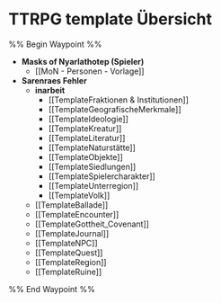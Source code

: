 # TTRPG template Übersicht

%% Begin Waypoint %%
- **Masks of Nyarlathotep (Spieler)**
	- [[MoN - Personen - Vorlage]]
- **Sarenraes Fehler**
	- **inarbeit**
		- [[TemplateFraktionen & Institutionen]]
		- [[TemplateGeografischeMerkmale]]
		- [[TemplateIdeologie]]
		- [[TemplateKreatur]]
		- [[TemplateLiteratur]]
		- [[TemplateNaturstätte]]
		- [[TemplateObjekte]]
		- [[TemplateSiedlungen]]
		- [[TemplateSpielercharakter]]
		- [[TemplateUnterregion]]
		- [[TemplateVolk]]
	- [[TemplateBallade]]
	- [[TemplateEncounter]]
	- [[TemplateGottheit_Covenant]]
	- [[TemplateJournal]]
	- [[TemplateNPC]]
	- [[TemplateQuest]]
	- [[TemplateRegion]]
	- [[TemplateRuine]]

%% End Waypoint %%
